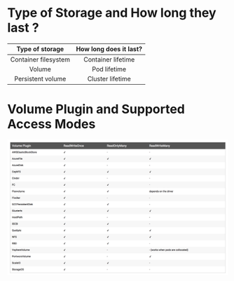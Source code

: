# Type of Storage and How long they last ?

| Type of storage | How long does it last?  |
| :---:   | :-: |
| Container filesystem | Container lifetime |
| Volume | Pod lifetime |
| Persistent volume | Cluster lifetime |

# Volume Plugin and Supported Access Modes
![Volume Plugin and Supported Access Modes](volPlugins.png?raw=true "")
